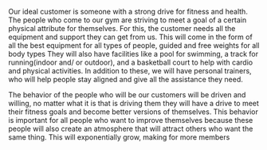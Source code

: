 Our ideal customer is someone with a strong drive for fitness and health. The people who come to our gym are striving to meet a goal of a certain physical attribute for themselves.
For this, the customer needs all the equipment and support they can get from us. This will come in the form of all the best equipment for all types of people, guided and free weights for all body types
They will also have facilities like a pool for swimming, a track for running(indoor and/ or outdoor), and a basketball court to help with cardio and physical activities.
In addition to these, we will have personal trainers, who will help people stay aligned and give all the assistance they need.


The behavior of the people who will be our customers will be driven and willing, no matter what it is that is driving them they will have a drive to meet their fitness goals and become better versions of themselves.
This behavior is important for all people who want to improve themselves because these people will also create an atmosphere that will attract others who want the same thing. This will exponentially grow, making for more members 

